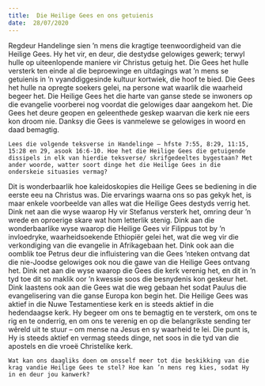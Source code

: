 ```yaml
---
title:  Die Heilige Gees en ons getuienis
date:  28/07/2020
---
```


Regdeur Handelinge sien ’n mens die kragtige teenwoordigheid van die Heilige Gees. Hy het vir, en deur, die destydse gelowiges gewerk; terwyl hulle op uiteenlopende maniere vir Christus getuig het. Die Gees het hulle versterk ten einde al die beproewinge en uitdagings wat ’n mens se getuienis in ’n vyanddiggesinde kultuur kortwiek, die hoof te bied. Die Gees het hulle na opregte soekers gelei, na persone wat waarlik die waarheid begeer het. Die Heilige Gees het die harte van ganse stede se inwoners op die evangelie voorberei nog voordat die gelowiges daar aangekom het. Die Gees het deure geopen en geleenthede geskep waarvan die kerk nie eers kon droom nie. Danksy die Gees is vanmelewe se gelowiges in woord en daad bemagtig.

`Lees die volgende teksverse in Handelinge – hfste 7:55, 8:29, 11:15, 15:28 en 29, asook 16:6-10. Hoe het die Heilige Gees die getuigende dissipels in elk van hierdie teksverse/ skrifgedeeltes bygestaan? Met ander woorde, watter soort dinge het die Heilige Gees in die onderskeie situasies vermag?`

Dit is wonderbaarlik hoe kaleidoskopies die Heilige Gees se bediening in die eerste eeu na Christus was. Die ervarings waarna ons so pas gekyk het, is maar enkele voorbeelde van alles wat die Heilige Gees destyds verrig het. Dink net aan die wyse waarop Hy vir Stefanus versterk het, omring deur ’n wrede en oproerige skare wat hom letterlik stenig. Dink aan die wonderbaarlike wyse waarop die Heilige Gees vir Filippus tot by ’n invloedryke, waarheidsoekende Ethiopiër gelei het, wat die weg vir die verkondiging van die evangelie in Afrikagebaan het. Dink ook aan die oomblik toe Petrus deur die influistering van die Gees ’nteken ontvang dat die nie-Joodse gelowiges ook nou die gawe van die Heilige Gees ontvang het. Dink net aan die wyse waarop die Gees die kerk verenig het, en dit in ’n tyd toe dit so maklik oor ’n kwessie soos die besnydenis kon geskeur het. Dink laastens ook aan die Gees wat die weg gebaan het sodat Paulus die evangelisering van die ganse Europa kon begin het. Die Heilige Gees was aktief in die Nuwe Testamentiese kerk en is steeds aktief in die hedendaagse kerk. Hy begeer om ons te bemagtig en te versterk, om ons te rig en te onderrig, en om ons te verenig en op die belangrikste sending ter wêreld uit te stuur – om mense na Jesus en sy waarheid te lei. Die punt is, Hy is steeds aktief en vermag steeds dinge, net soos in die tyd van die apostels en die vroeë Christelike kerk.

`Wat kan ons daagliks doen om onsself meer tot die beskikking van die krag vandie Heilige Gees te stel? Hoe kan ’n mens reg kies, sodat Hy in en deur jou kanwerk?`